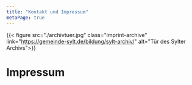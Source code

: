 ```yaml
---
title: "Kontakt und Impressum"
metaPage: true
---
```

{{< figure src="./archivtuer.jpg" class="imprint-archive" link="https://gemeinde-sylt.de/bildung/sylt-archiv/" alt="Tür des Sylter Archivs">}}
# Impressum
